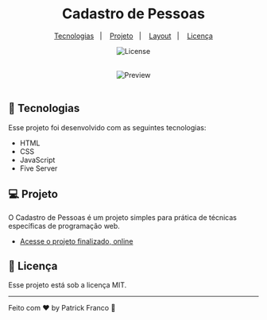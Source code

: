 <h1 align="center"> Cadastro de Pessoas </h1>

<p align="center">
  <a href="#-tecnologias">Tecnologias</a>&nbsp;&nbsp;&nbsp;|&nbsp;&nbsp;&nbsp;
  <a href="#-projeto">Projeto</a>&nbsp;&nbsp;&nbsp;|&nbsp;&nbsp;&nbsp;
  <a href="#-layout">Layout</a>&nbsp;&nbsp;&nbsp;|&nbsp;&nbsp;&nbsp;
  <a href="#memo-licença">Licença</a>
</p>

<p align="center">
  <img alt="License" src="https://img.shields.io/static/v1?label=license&message=MIT&color=49AA26&labelColor=000000">
</p>

<br>

<div align="center">
  <img alt="Preview" src="https://github.com/patrickxfranco/cadastro-pessoas/assets/52086621/ee8b527d-7e07-4c5c-9fa3-f58d73e17af7" />
</div>

<br>

## 🚀 Tecnologias

Esse projeto foi desenvolvido com as seguintes tecnologias:

- HTML
- CSS
- JavaScript
- Five Server

## 💻 Projeto

O Cadastro de Pessoas é um projeto simples para prática de técnicas específicas de programação web.

- [Acesse o projeto finalizado, online](https://patrickxfranco.github.io/cadastro-pessoas/)

## :memo: Licença

Esse projeto está sob a licença MIT.

---

Feito com ♥ by Patrick Franco :wave:
